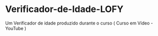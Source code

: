 # Verificador-de-Idade-LOFY
Um Verificador de idade produzido durante o curso ( Curso em Vídeo - YouTube )
